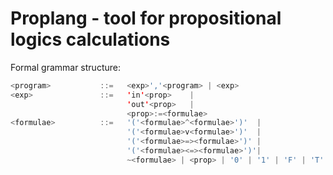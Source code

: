 # Proplang - tool for propositional logics calculations

Formal grammar structure:
```java
<program>           ::=   <exp>','<program> | <exp>
<exp>               ::=   'in'<prop>    |
                          'out'<prop>   |
                          <prop>:=<formulae>
<formulae>          ::=   '('<formulae>^<formulae>')'  |
                          '('<formulae>v<formulae>')'  |
                          '('<formulae>=><formulae>')' |
                          '('<formulae><=><formulae>')'|
                          ~<formulae> | <prop> | '0' | '1' | 'F' | 'T' | 'false' | 'true'
```
